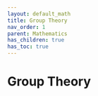 ```yaml
---
layout: default_math
title: Group Theory
nav_order: 1
parent: Mathematics
has_children: true
has_toc: true
---
```


# Group Theory


